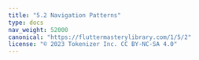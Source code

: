 ```yaml
---
title: "5.2 Navigation Patterns"
type: docs
nav_weight: 52000
canonical: "https://fluttermasterylibrary.com/1/5/2"
license: "© 2023 Tokenizer Inc. CC BY-NC-SA 4.0"
---
```

